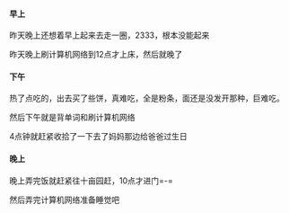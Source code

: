 #### 早上

昨天晚上还想着早上起来去走一圈，2333，根本没能起来

昨天晚上刷计算机网络到12点才上床，然后就晚了

#### 下午

热了点吃的，出去买了些饼，真难吃，全是粉条，面还是没发开那种，巨难吃。

然后下午就是背单词和刷计算机网络

4点钟就赶紧收拾了一下去了妈妈那边给爸爸过生日

#### 晚上

晚上弄完饭就赶紧往十亩园赶，10点才进门=-=

然后弄完计算机网络准备睡觉吧